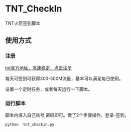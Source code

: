 # TNT_CheckIn
TNT火箭签到脚本



## 使用方式

### 注册

[tnt官方地址，高速稳定，点击注册](https://www.hjtnt.pro/auth/register?code=hwWF)

每天可签到可获得300-500M流量，基本可以满足每日使用。

设置一个定时任务，或者每天运行一下脚本。

### 运行脚本

脚本内填入自己账号 密码即可。做了2个步骤操作，登录-签到。

```
python  tnt_checkin.py
```

